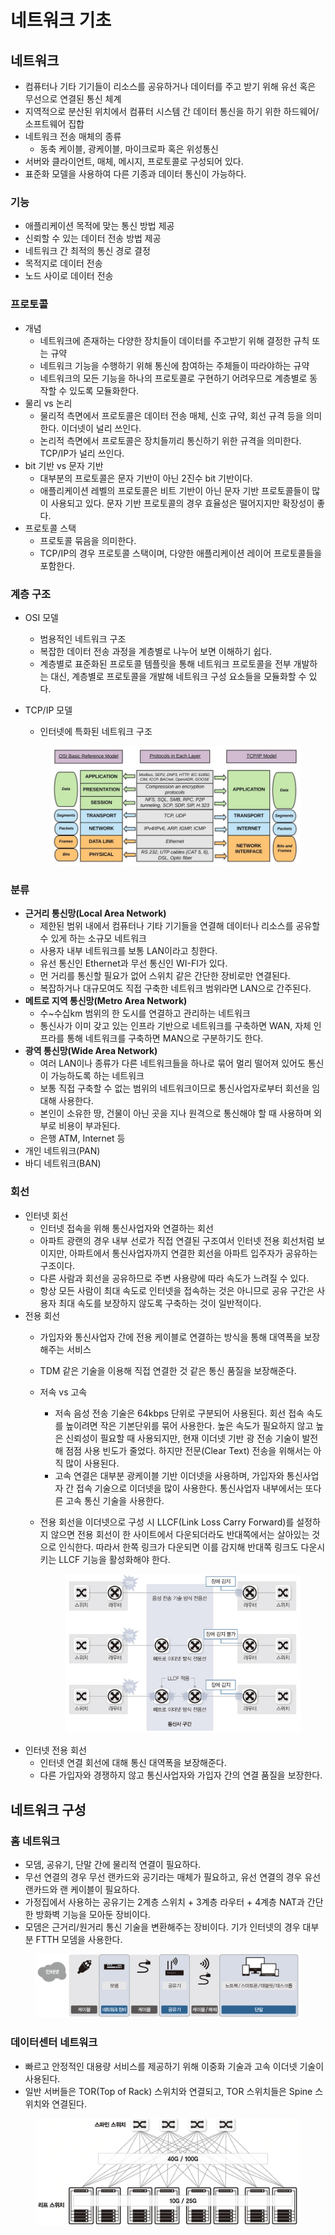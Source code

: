 # 네트워크 기초

## 네트워크

* 컴퓨터나 기타 기기들이 리소스를 공유하거나 데이터를 주고 받기 위해 유선 혹은 무선으로 연결된 통신 체계
* 지역적으로 분산된 위치에서 컴퓨터 시스템 간 데이터 통신을 하기 위한 하드웨어/소프트웨어 집합
* 네트워크 전송 매체의 종류
  * 동축 케이블, 광케이블, 마이크로파 혹은 위성통신
* 서버와 클라이언트, 매체, 메시지, 프로토콜로 구성되어 있다.
* 표준화 모델을 사용하여 다른 기종과 데이터 통신이 가능하다.

### 기능

* 애플리케이션 목적에 맞는 통신 방법 제공
* 신뢰할 수 있는 데이터 전송 방법 제공
* 네트워크 간 최적의 통신 경로 결정
* 목적지로 데이터 전송
* 노드 사이로 데이터 전송

### 프로토콜

* 개념
  * 네트워크에 존재하는 다양한 장치들이 데이터를 주고받기 위해 결정한 규칙 또는 규약
  * 네트워크 기능을 수행하기 위해 통신에 참여하는 주체들이 따라야하는 규약
  * 네트워크의 모든 기능을 하나의 프로토콜로 구현하기 어려우므로 계층별로 동작할 수 있도록 모듈화한다.
* 물리 vs 논리
  * 물리적 측면에서 프로토콜은 데이터 전송 매체, 신호 규약, 회선 규격 등을 의미한다. 이더넷이 널리 쓰인다.
  * 논리적 측면에서 프로토콜은 장치들끼리 통신하기 위한 규격을 의미한다. TCP/IP가 널리 쓰인다.
* bit 기반 vs 문자 기반
  * 대부분의 프로토콜은 문자 기반이 아닌 2진수 bit 기반이다.
  * 애플리케이션 레벨의 프로토콜은 비트 기반이 아닌 문자 기반 프로토콜들이 많이 사용되고 있다. 문자 기반 프로토콜의 경우 효율성은 떨어지지만 확장성이 좋다.
* 프로토콜 스택
  * 프로토콜 묶음을 의미한다.
  * TCP/IP의 경우 프로토콜 스택이며, 다양한 애플리케이션 레이어 프로토콜들을 포함한다.

### 계층 구조

* OSI 모델
  * 범용적인 네트워크 구조
  * 복잡한 데이터 전송 과정을 계층별로 나누어 보면 이해하기 쉽다.
  * 계층별로 표준화된 프로토콜 템플릿을 통해 네트워크 프로토콜을 전부 개발하는 대신, 계층별로 프로토콜을 개발해 네트워크 구성 요소들을 모듈화할 수 있다.
*   TCP/IP 모델

    * 인터넷에 특화된 네트워크 구조

    <figure><img src="../../.gitbook/assets/image (2) (1) (1) (1) (1) (1) (1) (1) (1) (1) (1) (1) (1) (1) (1) (1) (1) (1) (1) (1) (1) (1) (1) (1).png" alt=""><figcaption></figcaption></figure>

### 분류

* **근거리 통신망(Local Area Network)**
  * 제한된 범위 내에서 컴퓨터나 기타 기기들을 연결해 데이터나 리소스를 공유할 수 있게 하는 소규모 네트워크
  * 사용자 내부 네트워크를 보통 LAN이라고 칭한다.
  * 유선 통신인 Ethernet과 무선 통신인 WI-FI가 있다.
  * 먼 거리를 통신할 필요가 없어 스위치 같은 간단한 장비로만 연결된다.
  * 복잡하거나 대규모여도 직접 구축한 네트워크 범위라면 LAN으로 간주된다.
* **메트로 지역 통신망(Metro Area Network)**
  * 수\~수십km 범위의 한 도시를 연결하고 관리하는 네트워크
  * 통신사가 이미 갖고 있는 인프라 기반으로 네트워크를 구축하면 WAN, 자체 인프라를 통해 네트워크를 구축하면 MAN으로 구분하기도 한다.
* **광역 통신망(Wide Area Network)**
  * 여러 LAN이나 종류가 다른 네트워크들을 하나로 묶어 멀리 떨어져 있어도 통신이 가능하도록 하는 네트워크
  * 보통 직접 구축할 수 없는 범위의 네트워크이므로 통신사업자로부터 회선을 임대해 사용한다.
  * 본인이 소유한 땅, 건물이 아닌 곳을 지나 원격으로 통신해야 할 때 사용하며 외부로 비용이 부과된다.
  * 은행 ATM, Internet 등
* 개인 네트워크(PAN)
* 바디 네트워크(BAN)

### 회선

* 인터넷 회선
  * 인터넷 접속을 위해 통신사업자와 연결하는 회선
  * 아파트 광랜의 경우 내부 선로가 직접 연결된 구조여서 인터넷 전용 회선처럼 보이지만, 아파트에서 통신사업자까지 연결한 회선을 아파트 입주자가 공유하는 구조이다.
  * 다른 사람과 회선을 공유하므로 주변 사용량에 따라 속도가 느려질 수 있다.
  * 항상 모든 사람이 최대 속도로 인터넷을 접속하는 것은 아니므로 공유 구간은 사용자 최대 속도를 보장하지 않도록 구축하는 것이 일반적이다.
* 전용 회선
  * 가입자와 통신사업자 간에 전용 케이블로 연결하는 방식을 통해 대역폭을 보장해주는 서비스
  * TDM 같은 기술을 이용해 직접 연결한 것 같은 통신 품질을 보장해준다.
  * 저속 vs 고속
    * 저속 음성 전송 기술은 64kbps 단위로 구분되어 사용된다. 회선 접속 속도를 높이려면 작은 기본단위를 묶어 사용한다. 높은 속도가 필요하지 않고 높은 신뢰성이 필요할 때 사용되지만, 현재 이더넷 기반 광 전송 기술이 발전해 점점 사용 빈도가 줄었다. 하지만 전문(Clear Text) 전송을 위해서는 아직 많이 사용된다.
    * 고속 연결은 대부분 광케이블 기반 이더넷을 사용하며, 가입자와 통신사업자 간 접속 기술으로 이더넷을 많이 사용한다. 통신사업자 내부에서는 또다른 고속 통신 기술을 사용한다.
  *   전용 회선을 이더넷으로 구성 시 LLCF(Link Loss Carry Forward)를 설정하지 않으면 전용 회선이 한 사이트에서 다운되더라도 반대쪽에서는 살아있는 것으로 인식한다. 따라서 한쪽 링크가 다운되면 이를 감지해 반대쪽 링크도 다운시키는 LLCF 기능을 활성화해야 한다.

      <figure><img src="../../.gitbook/assets/image (9).png" alt=""><figcaption></figcaption></figure>
* 인터넷 전용 회선
  * 인터넷 연결 회선에 대해 통신 대역폭을 보장해준다.
  * 다른 가입자와 경쟁하지 않고 통신사업자와 가입자 간의 연결 품질을 보장한다.

## 네트워크 구성

### 홈 네트워크

* 모뎀, 공유기, 단말 간에 물리적 연결이 필요하다.
* 무선 연결의 경우 무선 랜카드와 공기라는 매체가 필요하고, 유선 연결의 경우 유선 랜카드와 랜 케이블이 필요하다.
* 가정집에서 사용하는 공유기는 2계층 스위치 + 3계층 라우터 + 4계층 NAT과 간단한 방화벽 기능을 모아둔 장비이다.
* 모뎀은 근거리/원거리 통신 기술을 변환해주는 장비이다. 기가 인터넷의 경우 대부분 FTTH 모뎀을 사용한다.

<figure><img src="../../.gitbook/assets/image (1).png" alt=""><figcaption></figcaption></figure>

### 데이터센터 네트워크

* 빠르고 안정적인 대용량 서비스를 제공하기 위해 이중화 기술과 고속 이더넷 기술이 사용된다.
* 일반 서버들은 TOR(Top of Rack) 스위치와 연결되고, TOR 스위치들은 Spine 스위치와 연결된다.

<figure><img src="../../.gitbook/assets/image (2).png" alt=""><figcaption></figcaption></figure>
